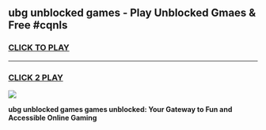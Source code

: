 
## ubg unblocked games - Play Unblocked Gmaes & Free #cqnls
<h3>
<a href="https://premium.freeplayer.one?title=ubg_unblocked_games&ref=01M">CLICK TO PLAY</a></h3>
<hr>

<h3>
<a href="https://premium.freeplayer.one?title=ubg_unblocked_games&ref=01M">CLICK 2 PLAY</a>
  
</h3>

<a href="https://premium.freeplayer.one?title=ubg_unblocked_games&ref=01M"><img src="https://clearcache.store/games.png"></a>


**ubg unblocked games games unblocked: Your Gateway to Fun and Accessible Online Gaming**
